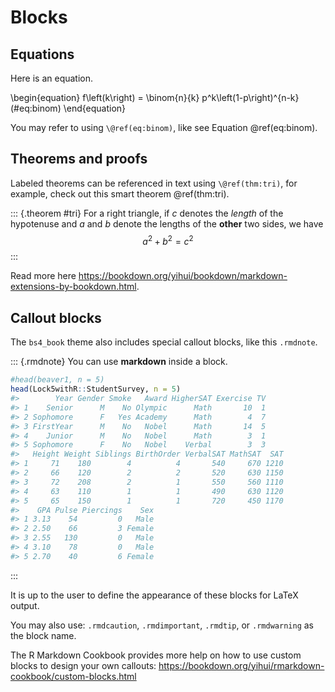 # Blocks

## Equations

Here is an equation.

\begin{equation} 
  f\left(k\right) = \binom{n}{k} p^k\left(1-p\right)^{n-k}
  (\#eq:binom)
\end{equation} 

You may refer to using `\@ref(eq:binom)`, like see Equation \@ref(eq:binom).


## Theorems and proofs

Labeled theorems can be referenced in text using `\@ref(thm:tri)`, for example, check out this smart theorem \@ref(thm:tri).

::: {.theorem #tri}
For a right triangle, if $c$ denotes the *length* of the hypotenuse
and $a$ and $b$ denote the lengths of the **other** two sides, we have
$$a^2 + b^2 = c^2$$
:::

Read more here <https://bookdown.org/yihui/bookdown/markdown-extensions-by-bookdown.html>.

## Callout blocks


The `bs4_book` theme also includes special callout blocks, like this `.rmdnote`.

::: {.rmdnote}
You can use **markdown** inside a block.


```r
#head(beaver1, n = 5)
head(Lock5withR::StudentSurvey, n = 5)
#>        Year Gender Smoke   Award HigherSAT Exercise TV
#> 1    Senior      M    No Olympic      Math       10  1
#> 2 Sophomore      F   Yes Academy      Math        4  7
#> 3 FirstYear      M    No   Nobel      Math       14  5
#> 4    Junior      M    No   Nobel      Math        3  1
#> 5 Sophomore      F    No   Nobel    Verbal        3  3
#>   Height Weight Siblings BirthOrder VerbalSAT MathSAT  SAT
#> 1     71    180        4          4       540     670 1210
#> 2     66    120        2          2       520     630 1150
#> 3     72    208        2          1       550     560 1110
#> 4     63    110        1          1       490     630 1120
#> 5     65    150        1          1       720     450 1170
#>    GPA Pulse Piercings    Sex
#> 1 3.13    54         0   Male
#> 2 2.50    66         3 Female
#> 3 2.55   130         0   Male
#> 4 3.10    78         0   Male
#> 5 2.70    40         6 Female
```

:::

It is up to the user to define the appearance of these blocks for LaTeX output. 

You may also use: `.rmdcaution`, `.rmdimportant`, `.rmdtip`, or `.rmdwarning` as the block name.


The R Markdown Cookbook provides more help on how to use custom blocks to design your own callouts: https://bookdown.org/yihui/rmarkdown-cookbook/custom-blocks.html

